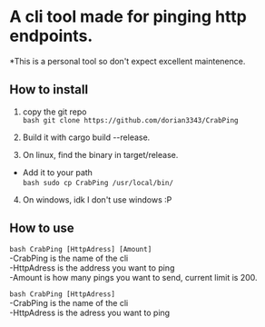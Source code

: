 # A cli tool made for pinging http endpoints.

*This is a personal tool so don't expect excellent maintenence.

## How to install

1. copy the git repo \
```bash git clone https://github.com/dorian3343/CrabPing```
2. Build it with cargo build --release.

3. On linux, find the binary in target/release.
- Add it to your path \
```bash sudo cp CrabPing /usr/local/bin/```

4. On windows, idk I don't use windows :P 

## How to use

```bash CrabPing [HttpAdress] [Amount]``` \
-CrabPing is the name of the cli \
-HttpAdress is the address you want to ping \
-Amount is how many pings you want to send, current limit is 200. 

```bash CrabPing [HttpAdress]``` \
-CrabPing is the name of the cli \
-HttpAdress is the adress you want to ping
